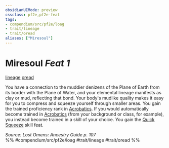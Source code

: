 ```yaml
---
obsidianUIMode: preview
cssclass: pf2e,pf2e-feat
tags:
- compendium/src/pf2e/loag
- trait/lineage
- trait/oread
aliases: ["Miresoul"]
---
```

# Miresoul  *Feat 1*  
[lineage](../../Rules/traits/lineage-apg.md)  [oread](../../Rules/traits/oread-b2.md)  


You have a connection to the muddier denizens of the Plane of Earth from its border with the Plane of Water, and your elemental lineage manifests as clay or mud, reflecting that bond. Your body's mudlike quality makes it easy for you to compress and squeeze yourself through smaller areas. You gain the trained proficiency rank in [Acrobatics](../skills.md#Acrobatics). If you would automatically become trained in [Acrobatics](../skills.md#Acrobatics) (from your background or class, for example), you instead become trained in a skill of your choice. You gain the [Quick Squeeze](quick-squeeze.md) skill feat.

*Source: Lost Omens: Ancestry Guide p. 107*  
%% #compendium/src/pf2e/loag #trait/lineage #trait/oread %%